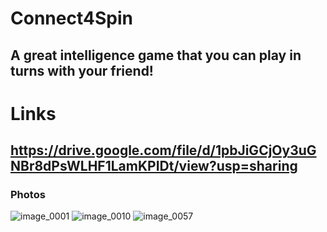# Connect4Spin

A great intelligence game that you can play in turns with your friend!
---
# Links
https://drive.google.com/file/d/1pbJiGCjOy3uGNBr8dPsWLHF1LamKPIDt/view?usp=sharing
---
### Photos
![image_0001](https://github.com/BK-97/Connect4Spin/assets/59361739/b2904475-2194-455b-8dcd-453d612d6aa6)
![image_0010](https://github.com/BK-97/Connect4Spin/assets/59361739/a9647547-bc9e-4bca-9a08-4b2d9d3d42b0)
![image_0057](https://github.com/BK-97/Connect4Spin/assets/59361739/225f460f-64aa-4645-8f5c-35bdac799683)
